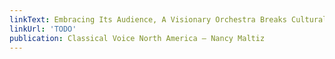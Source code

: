```yaml
---
linkText: Embracing Its Audience, A Visionary Orchestra Breaks Cultural Mold Blockbuster Commissions
linkUrl: 'TODO'
publication: Classical Voice North America – Nancy Maltiz
---
```


